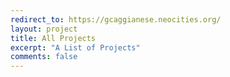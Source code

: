 ```yaml
---
redirect_to: https://gcaggianese.neocities.org/
layout: project
title: All Projects
excerpt: "A List of Projects"
comments: false
---
```



